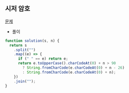 ## 시저 암호

[문제](https://programmers.co.kr/learn/courses/30/lessons/12926)

- 풀이

```jsx
function solution(s, n) {
  return s
    .split("")
    .map((e) => {
      if (" " == e) return e;
      return e.toUpperCase().charCodeAt(0) + n > 90
        ? String.fromCharCode(e.charCodeAt(0) + n - 26)
        : String.fromCharCode(e.charCodeAt(0) + n);
    })
    .join("");
}
```
